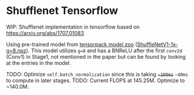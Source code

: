 # Shufflenet Tensorflow
WIP: Shufflenet implementation in tensorflow based on https://arxiv.org/abs/1707.01083

Using pre-trained model from [tensorpack model zoo](http://models.tensorpack.com/) ([ShuffleNetV1-1x-g=8.npz](http://models.tensorpack.com/ImageNetModels/ShuffleNetV1-1x-g=8.npz)). This model utilizes `g=8` and has a BNReLU after the first `conv2d` (Conv1) in Stage1, not mentioned in the paper but can be found by looking at the entries in the model.

TODO: Optimize `self.batch_normalization` since this is taking ~~`~100ms`~~ `~40ms` to compute in later stages.
TODO: Current FLOPS at 145.25M. Optimize to ~140.0M.

